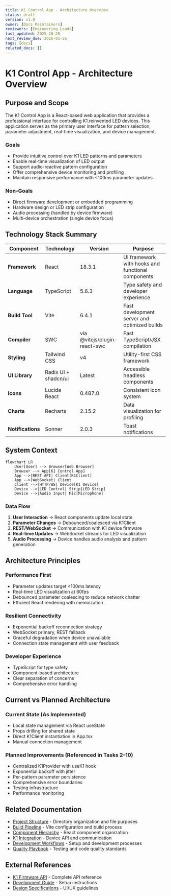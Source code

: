 ```yaml
---
title: K1 Control App - Architecture Overview
status: draft
version: v1.0
owner: [Docs Maintainers]
reviewers: [Engineering Leads]
last_updated: 2025-10-28
next_review_due: 2026-01-26
tags: [docs]
related_docs: []
---
```

# K1 Control App - Architecture Overview

## Purpose and Scope

The K1 Control App is a React-based web application that provides a professional interface for controlling K1.reinvented LED devices. This application serves as the primary user interface for pattern selection, parameter adjustment, real-time visualization, and device management.

### Goals
- Provide intuitive control over K1 LED patterns and parameters
- Enable real-time visualization of LED output
- Support audio-reactive pattern configuration
- Offer comprehensive device monitoring and profiling
- Maintain responsive performance with <100ms parameter updates

### Non-Goals
- Direct firmware development or embedded programming
- Hardware design or LED strip configuration
- Audio processing (handled by device firmware)
- Multi-device orchestration (single device focus)

## Technology Stack Summary

| Component | Technology | Version | Purpose |
|-----------|------------|---------|---------|
| **Framework** | React | 18.3.1 | UI framework with hooks and functional components |
| **Language** | TypeScript | 5.6.3 | Type safety and developer experience |
| **Build Tool** | Vite | 6.4.1 | Fast development server and optimized builds |
| **Compiler** | SWC | via @vitejs/plugin-react-swc | Fast TypeScript/JSX compilation |
| **Styling** | Tailwind CSS | v4 | Utility-first CSS framework |
| **UI Library** | Radix UI + shadcn/ui | Latest | Accessible headless components |
| **Icons** | Lucide React | 0.487.0 | Consistent icon system |
| **Charts** | Recharts | 2.15.2 | Data visualization for profiling |
| **Notifications** | Sonner | 2.0.3 | Toast notifications |

## System Context

```mermaid
flowchart LR
    User[User] --> Browser[Web Browser]
    Browser --> App[K1 Control App]
    App -->|REST API| Client[K1Client]
    App -->|WebSocket| Client
    Client -->|HTTP/WS| Device[K1 Device]
    Device -->|LED Control| Strip[LED Strip]
    Device -->|Audio Input| Mic[Microphone]
```

### Data Flow
1. **User Interaction** → React components update local state
2. **Parameter Changes** → Debounced/coalesced via K1Client
3. **REST/WebSocket** → Communication with K1 device firmware
4. **Real-time Updates** → WebSocket streams for LED visualization
5. **Audio Processing** → Device handles audio analysis and pattern generation

## Architecture Principles

### Performance First
- Parameter updates target <100ms latency
- Real-time LED visualization at 60fps
- Debounced parameter coalescing to reduce network chatter
- Efficient React rendering with memoization

### Resilient Connectivity
- Exponential backoff reconnection strategy
- WebSocket primary, REST fallback
- Graceful degradation when device unavailable
- Connection state management with user feedback

### Developer Experience
- TypeScript for type safety
- Component-based architecture
- Clear separation of concerns
- Comprehensive error handling

## Current vs Planned Architecture

### Current State (As Implemented)
- Local state management via React useState
- Props drilling for shared state
- Direct K1Client instantiation in App.tsx
- Manual connection management

### Planned Improvements (Referenced in Tasks 2-10)
- Centralized K1Provider with useK1 hook
- Exponential backoff with jitter
- Per-pattern parameter persistence
- Comprehensive error boundaries
- Testing infrastructure
- Performance monitoring

## Related Documentation

- [Project Structure](./PROJECT_STRUCTURE.md) - Directory organization and file purposes
- [Build Pipeline](./BUILD_PIPELINE.md) - Vite configuration and build process
- [Component Hierarchy](./COMPONENT_HIERARCHY.md) - React component organization
- [K1 Integration](./K1_INTEGRATION.md) - Device API and communication
- [Development Workflows](./DEVELOPMENT_WORKFLOWS.md) - Setup and development processes
- [Quality Playbook](./QUALITY_PLAYBOOK.md) - Testing and code quality standards

## External References

- [K1 Firmware API](../../api/K1_FIRMWARE_API.md) - Complete API reference
- [Development Guide](../../../k1-control-app/DEVELOPMENT.md) - Setup instructions
- [Design Specifications](../../../k1-control-app/src/DESIGN_SPECS.md) - UI/UX guidelines